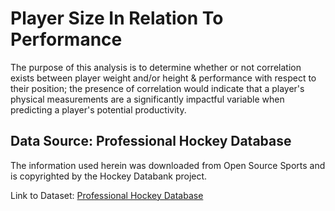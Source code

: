 
# Player Size In Relation To Performance
The purpose of this analysis is to determine whether or not correlation exists between player weight and/or height & performance with respect to their position; the presence of correlation would indicate that a player's physical measurements are a significantly impactful variable when predicting a player's potential productivity.

## Data Source: Professional Hockey Database
The information used herein was downloaded from Open Source Sports and is
copyrighted by the Hockey Databank project.

Link to Dataset: [Professional Hockey Database](https://www.kaggle.com/datasets/open-source-sports/professional-hockey-database)

